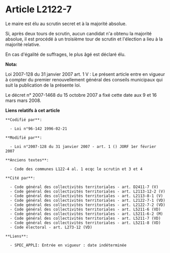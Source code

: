 # Article L2122-7

Le maire est élu au scrutin secret et à la majorité absolue.

Si, après deux tours de scrutin, aucun candidat n'a obtenu la majorité absolue, il est procédé à un troisième tour de scrutin
et l'élection a lieu à la majorité relative.

En cas d'égalité de suffrages, le plus âgé est déclaré élu.

**Nota:**

Loi 2007-128 du 31 janvier 2007 art. 1 V : Le présent article entre en vigueur à compter du premier renouvellement général
des conseils municipaux qui suit la publication de la présente loi.

Le décret n° 2007-1468 du 15 octobre 2007 a fixé cette date aux 9 et 16 mars mars 2008.

**Liens relatifs à cet article**

	**Codifié par**:

	  - Loi n°96-142 1996-02-21

	**Modifié par**:

	  - Loi n°2007-128 du 31 janvier 2007 - art. 1 () JORF 1er février 2007

	**Anciens textes**:

	  - Code des communes L122-4 al. 1 ecqc le scrutin et 3 et 4

	**Cité par**:

	  - Code général des collectivités territoriales - art. D2411-7 (V)
	  - Code général des collectivités territoriales - art. L2113-12-2 (V)
	  - Code général des collectivités territoriales - art. L2113-8-1 (V)
	  - Code général des collectivités territoriales - art. L2122-7-1 (VD)
	  - Code général des collectivités territoriales - art. L2122-7-2 (VD)
	  - Code général des collectivités territoriales - art. L5211-6 (VD)
	  - Code général des collectivités territoriales - art. L5211-6-2 (M)
	  - Code général des collectivités territoriales - art. L5211-7 (VD)
	  - Code général des collectivités territoriales - art. L5211-8 (VD)
	  - Code électoral - art. L273-12 (VD)

	**Liens**:

	  - SPEC_APPLI: Entrée en vigueur : date indéterminée
